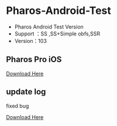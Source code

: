 # Pharos-Android-Test
* Pharos Android Test Version
* Support ：SS ,SS+Simple obfs,SSR
* Version：103


## Pharos Pro iOS
[Download Here](https://apps.apple.com/app/pharos-pro/id1456610173)


## update log
fixed bug 

[Download Here](https://github.com/PharosVip/Pharos-Android-Test/releases)
